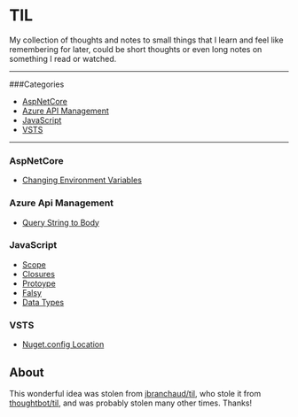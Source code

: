 # TIL
My collection of thoughts and notes to small things that I learn and feel like remembering for later, could be short thoughts or even long notes on something I read or watched.  

---

###Categories
- [AspNetCore](#aspnetcore)
- [Azure API Management](#azure-api-management)
- [JavaScript](#javascript)
- [VSTS](#vsts)

---

### AspNetCore
- [Changing Environment Variables](aspnetcore/resetenvvariables.md)

### Azure Api Management

- [Query String to Body](azure-api-management/query-string-to-body.md)

### JavaScript
- [Scope](javascript/scope.md)
- [Closures](javascript/closures.md)
- [Protoype](javascript/prototype.md)
- [Falsy](javascript/falsy-values.md)
- [Data Types](javascript/data-types.md)

### VSTS
- [Nuget.config Location](vsts/nuget-config.md)

## About
This wonderful idea was stolen from [jbranchaud/til](https://github.com/jbranchaud/til/blob/master/README.md), who stole it from [thoughtbot/til](https://github.com/thoughtbot/til), and was probably stolen many other times. Thanks!
